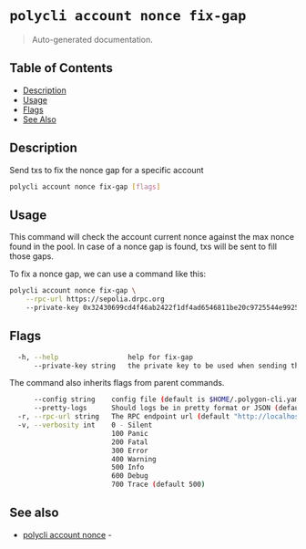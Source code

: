 # `polycli account nonce fix-gap`

> Auto-generated documentation.

## Table of Contents

- [Description](#description)
- [Usage](#usage)
- [Flags](#flags)
- [See Also](#see-also)

## Description

Send txs to fix the nonce gap for a specific account

```bash
polycli account nonce fix-gap [flags]
```

## Usage

This command will check the account current nonce against the max nonce found in the pool. In case of a nonce gap is found, txs will be sent to fill those gaps.

To fix a nonce gap, we can use a command like this:

```bash
polycli account nonce fix-gap \
    --rpc-url https://sepolia.drpc.org
    --private-key 0x32430699cd4f46ab2422f1df4ad6546811be20c9725544e99253a887e971f92b
```

## Flags

```bash
  -h, --help                 help for fix-gap
      --private-key string   the private key to be used when sending the txs to fix the nonce gap
```

The command also inherits flags from parent commands.

```bash
      --config string    config file (default is $HOME/.polygon-cli.yaml)
      --pretty-logs      Should logs be in pretty format or JSON (default true)
  -r, --rpc-url string   The RPC endpoint url (default "http://localhost:8545")
  -v, --verbosity int    0 - Silent
                         100 Panic
                         200 Fatal
                         300 Error
                         400 Warning
                         500 Info
                         600 Debug
                         700 Trace (default 500)
```

## See also

- [polycli account nonce](polycli_account_nonce.md) - 
